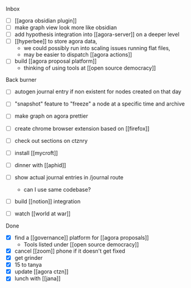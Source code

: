 Inbox
- [ ] [[agora obsidian plugin]]
- [ ] make graph view look more like obsidian
- [ ] add hypothesis integration into [[agora-server]] on a deeper level
- [ ] [[hyperbee]] to store agora data, 
	- we could possibly run into scaling issues running flat files, 
	- may be easier to dispatch [[agora actions]]
- [ ] build [[agora proposal platform]]
	- thinking of using tools at [[open source democracy]]

Back burner
- [ ] autogen journal entry if non existent for nodes created on that day
- [ ] "snapshot" feature to "freeze" a node at a specific time and archive
- [ ] make graph on agora prettier
- [ ] create chrome browser extension based on [[firefox]]
- [ ] check out sections on ctznry
- [ ] install [[mycroft]]
- [ ] dinner with [[aphid]]
- [ ] show actual journal entries in /journal route
	- can I use same codebase?
- [ ] build [[notion]] integration
- [ ] watch [[world at war]]


Done
- [x] find a [[governance]] platform for [[agora proposals]]
	- Tools listed under [[open source democracy]]
- [x] cancel [[zoom]] phone if it doesn't get fixed
- [x] get grinder
- [x] 15 to tanya
- [x] update [[agora ctzn]]
- [x] lunch with [[jana]]